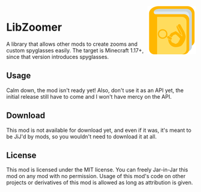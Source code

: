 <img src="./src/main/resources/assets/libzoomer/icon.png" align="right" width="128px"/>

# LibZoomer

A library that allows other mods to create zooms and custom spyglasses easily. The target is Minecraft 1.17+, since that version introduces spyglasses.

## Usage

Calm down, the mod isn't ready yet! Also, don't use it as an API yet, the initial release still have to come and I won't have mercy on the API.

## Download

This mod is not available for download yet, and even if it was, it's meant to be JiJ'd by mods, so you wouldn't need to download it at all.

<!--
This mod is available for download on the following services:

- [CurseForge (recommended)](https://www.curseforge.com/minecraft/mc-mods/)
- [GitHub Releases (alternative)](https://github.com/)
-->

## License

This mod is licensed under the MIT license. You can freely Jar-in-Jar this mod on any mod with no permission. Usage of this mod's code on other projects or derivatives of this mod is allowed as long as attribution is given.
